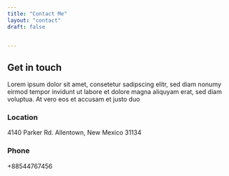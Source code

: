 ```yaml
---
title: "Contact Me"
layout: "contact"
draft: false


---
```


## Get in touch

Lorem ipsum dolor sit amet, consetetur sadipscing elitr, sed diam nonumy eirmod tempor invidunt ut labore et dolore magna aliquyam erat, sed diam voluptua. At vero eos et accusam et justo duo

### Location

4140 Parker Rd. Allentown,
New Mexico 31134

### Phone

+88544767456
